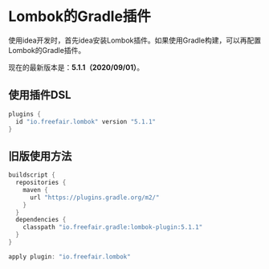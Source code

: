 Lombok的Gradle插件
================================================================================
使用idea开发时，首先idea安装Lombok插件。如果使用Gradle构建，可以再配置Lombok的Gradle插件。

现在的最新版本是：**5.1.1（2020/09/01）**。

## 使用插件DSL
```groovy
plugins {
  id "io.freefair.lombok" version "5.1.1"
}
```

## 旧版使用方法
```groovy
buildscript {
  repositories {
    maven {
      url "https://plugins.gradle.org/m2/"
    }
  }
  dependencies {
    classpath "io.freefair.gradle:lombok-plugin:5.1.1"
  }
}

apply plugin: "io.freefair.lombok"
```